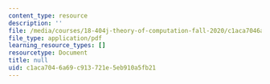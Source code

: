 ```yaml
---
content_type: resource
description: ''
file: /media/courses/18-404j-theory-of-computation-fall-2020/c1aca7046a69c913721e5eb910a5fb21_MIT18_404f20_lec15.pdf
file_type: application/pdf
learning_resource_types: []
resourcetype: Document
title: null
uid: c1aca704-6a69-c913-721e-5eb910a5fb21
---
```

